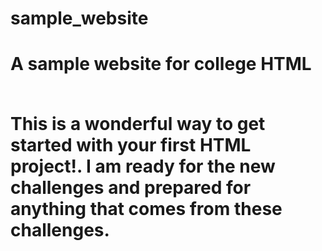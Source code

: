 # sample_website
<h1>A sample website for college HTML<br><Br>
<P>This is a <strong> wonderful </strong> way to get started with your first HTML project!. I am ready for the new challenges and prepared for anything that comes from these challenges.</p>

